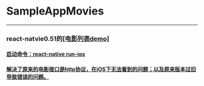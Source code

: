 # SampleAppMovies
---
### react-natvie0.51的<a href="https://reactnative.cn/docs/0.51/sample-application-movies.html" target="_blank">[电影列表demo]
#### 启动命令：react-native run-ios
#### 解决了原来的电影接口是http协议，在iOS下无法看到的问题；以及原来版本过旧导致错误的问题。

